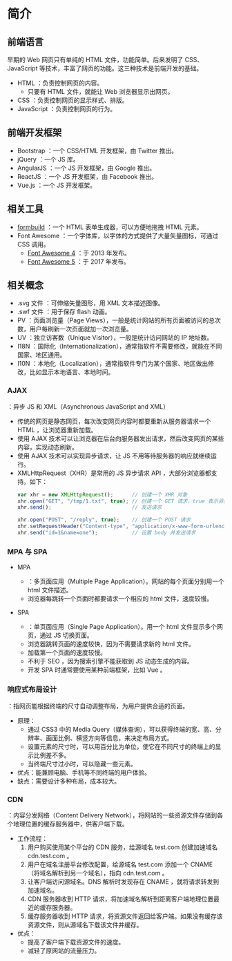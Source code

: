 # 简介

## 前端语言

早期的 Web 网页只有单纯的 HTML 文件，功能简单。后来发明了 CSS、JavaScript 等技术，丰富了网页的功能。这三种技术是前端开发的基础。
- HTML ：负责控制网页的内容。
  - 只要有 HTML 文件，就能让 Web 浏览器显示出网页。
- CSS ：负责控制网页的显示样式、排版。
- JavaScript ：负责控制网页的行为。

## 前端开发框架

- Bootstrap ：一个 CSS/HTML 开发框架，由 Twitter 推出。
- jQuery ：一个 JS 库。
- AngularJS ：一个 JS 开发框架，由 Google 推出。
- ReactJS ：一个 JS 开发框架，由 Facebook 推出。
- Vue.js ：一个 JS 开发框架。

## 相关工具

- [formbuild](http://formbuild.leipi.org/) ：一个 HTML 表单生成器，可以方便地拖拽 HTML 元素。
- Font Awesome ：一个字体库，以字体的方式提供了大量矢量图标，可通过 CSS 调用。
  - [Font Awesome 4](https://fontawesome.dashgame.com/) ：于 2013 年发布。
  - [Font Awesome 5](https://fa5.dashgame.com/) ：于 2017 年发布。

## 相关概念

- .svg 文件 ：可伸缩矢量图形，用 XML 文本描述图像。
- .swf 文件 ：用于保存 flash 动画。
- PV ：页面浏览量（Page Views），一般是统计网站的所有页面被访问的总次数，用户每刷新一次页面就加一次浏览量。
- UV ：独立访客数（Unique Visitor），一般是统计访问网站的 IP 地址数。
- I18N ：国际化（Internationalization），通常指软件不需要修改，就能在不同国家、地区通用。
- I10N ：本地化（Localization），通常指软件专门为某个国家、地区做出修改，比如显示本地语言、本地时间。

### AJAX

：异步 JS 和 XML（Asynchronous JavaScript and XML）
- 传统的网页是静态网页，每次改变网页内容时都要重新从服务器请求一个 HTML ，让浏览器重新加载。
- 使用 AJAX 技术可以让浏览器在后台向服务器发出请求，然后改变网页的某些内容，实现动态刷新。
- 使用 AJAX 技术可以实现异步请求，让 JS 不用等待服务器的响应就继续运行。
- XMLHttpRequest（XHR）是常用的 JS 异步请求 API ，大部分浏览器都支持。如下：
    ```js
    var xhr = new XMLHttpRequest();      // 创建一个 XHR 对象
    xhr.open("GET", "/tmp/1.txt", true); // 创建一个 GET 请求，true 表示异步请求
    xhr.send();                          // 发送请求

    xhr.open("POST", "/reply", true);    // 创建一个 POST 请求
    xhr.setRequestHeader("Content-type", "application/x-www-form-urlencoded");  // 设置一个 header
    xhr.send("id=1&name=one");           // 设置 body 并发送请求
    ```

### MPA 与 SPA

- MPA
  - ：多页面应用（Multiple Page Application）。网站的每个页面分别用一个 html 文件描述。
  - 浏览器每跳转一个页面时都要请求一个相应的 html 文件，速度较慢。

- SPA
  - ：单页面应用（Single Page Application）。用一个 html 文件显示多个网页，通过 JS 切换页面。
  - 浏览器跳转页面的速度较快，因为不需要请求新的 html 文件。
  - 加载第一个页面的速度较慢。
  - 不利于 SEO ，因为搜索引擎不能获取到 JS 动态生成的内容。
  - 开发 SPA 时通常要使用某种前端框架，比如 Vue 。

### 响应式布局设计

：指网页能根据终端的尺寸自动调整布局，为用户提供合适的页面。
- 原理：
  - 通过 CSS3 中的 Media Query（媒体查询），可以获得终端的宽、高、分辨率、画面比例、横竖方向等信息，来决定布局方式。
  - 设置元素的尺寸时，可以用百分比为单位，使它在不同尺寸的终端上的显示比例差不多。
  - 当终端尺寸过小时，可以隐藏一些元素。
- 优点：能兼顾电脑、手机等不同终端的用户体验。
- 缺点：需要设计多种布局，成本较大。

### CDN

：内容分发网络（Content Delivery Network），将网站的一些资源文件存储到各个地理位置的缓存服务器中，供客户端下载。
- 工作流程：
  1. 用户购买使用某个平台的 CDN 服务，给源域名 test.com 创建加速域名 cdn.test.com 。
  2. 用户在域名注册平台修改配置，给源域名 test.com 添加一个 CNAME（将域名解析到另一个域名），指向 cdn.test.com 。
  3. 让客户端访问源域名。DNS 解析时发现存在 CNAME ，就将请求转发到加速域名。
  3. CDN 服务器收到 HTTP 请求，将加速域名解析到距离客户端地理位置最近的缓存服务器。
  4. 缓存服务器收到 HTTP 请求，将资源文件返回给客户端。如果没有缓存该资源文件，则从源域名下载该文件并缓存。
- 优点：
  - 提高了客户端下载资源文件的速度。
  - 减轻了原网站的流量压力。

